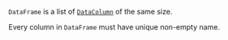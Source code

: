 [//]: # (title: DataFrame)

`DataFrame` is a list of [`DataColumn`](DataColumn.md) of the same size. 

Every column in `DataFrame` must have unique non-empty name.

